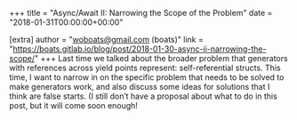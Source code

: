 +++
title = "Async/Await II: Narrowing the Scope of the Problem"
date = "2018-01-31T00:00:00+00:00"

[extra]
author = "woboats@gmail.com (boats)"
link = "https://boats.gitlab.io/blog/post/2018-01-30-async-ii-narrowing-the-scope/"
+++
Last time we talked about the broader problem that generators with references across yield points represent: self-referential structs. This time, I want to narrow in on the specific problem that needs to be solved to make generators work, and also discuss some ideas for solutions that I think are false starts.
(I still don&rsquo;t have a proposal about what to do in this post, but it will come soon enough!